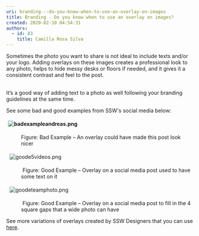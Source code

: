 ```yaml
---
uri: branding---do-you-know-when-to-use-an-overlay-on-images
title: Branding - Do you know when to use an overlay on images?
created: 2020-02-10 04:54:31
authors:
  - id: 83
    title: Camilla Rosa Silva
---
```





<span class='intro'> ​​​​​​​​Sometimes the photo you want to share is not ideal to include texts and/or your logo.&#160;Adding&#160;overlays&#160;on these images creates&#160;a professional look to any photo, helps to hide messy desks or floors if needed, and it gives it a consistent contrast and feel&#160;to the post.&#160;<div><br></div><div>It’s a good way of adding text to a photo as well following your branding guidelines at the same time.<br></div> </span>

<p>​See some bad and good&#160;examples from SSW's social media&#160;below&#58;</p><dl class="ssw15-rteElement-ImageArea"><img src="/SiteAssets/branding-do-you-know-you-should-use-overlay-on-photos-shared-on-your-social-media/badexampleandreas.png" alt="badexampleandreas.png" style="font-weight&#58;bold;margin&#58;5px;" /></dl><dd class="ssw15-rteElement-FigureBad">Figure&#58; Bad Example – An overlay could have made this post look nicer</dd><dl class="ssw15-rteElement-ImageArea">&#160;<img src="/SiteAssets/branding-do-you-know-you-should-use-overlay-on-photos-shared-on-your-social-media/goode5videos.png" alt="goode5videos.png" style="margin&#58;5px;" /></dl><dd class="ssw15-rteElement-FigureGood">&#160;Figure&#58; Good Example – Overlay on a social media post used to have some text on it</dd><dl class="ssw15-rteElement-ImageArea">&#160;<img src="/SiteAssets/branding-do-you-know-you-should-use-overlay-on-photos-shared-on-your-social-media/goodeteamphoto.png" alt="goodeteamphoto.png" style="margin&#58;5px;" /></dl><dd class="ssw15-rteElement-FigureGood">&#160;Figure&#58; Good Example – Overlay on a social media post to fill in the 4 square gaps that a wide photo can have<br></dd><p class="ssw15-rteElement-SSW-Only">See more variations of overlays created by SSW Designers that you can use <a href="https&#58;//sswcom.sharepoint.com/sites/SSWDESIGN/Shared%20Documents/Forms/AllItems.aspx?RootFolder=/sites/SSWDESIGN/Shared%20Documents/General/-%20DavidB/Social%20media%20templates&amp;FolderCTID=0x012000B6BF72AABC74FE4B945D57002722E9F0%E2%80%8B">here</a>.&#160;<br></p><p><br></p>


